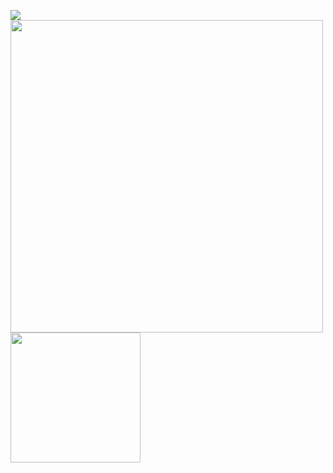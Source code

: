 <a href="https://www.linkedin.com/in/isai-alejandro-mendoza-martinez-a4010617b/" target="_blank"><img src="https://img.icons8.com/color/48/000000/linkedin.png"/></a>
<img src="https://github-readme-stats.vercel.app/api?username=exgolden&show_icons=true&count_private=true&theme=dark" width="500" height="auto"/>
<img src="https://github-readme-stats.vercel.app/api/top-langs/?username=exgolden&layout=default&theme=dark" width="208" height="auto"/>


